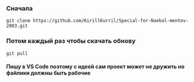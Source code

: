 ### Сначала 
`git clone https://github.com/KirillKurril/Special-for-Naebal-mentov-2003.git `
### Потом каждый раз чтобы скачать обнову
`git pull`

#### Пишу в VS Code поэтому с идеей сам проект может не дружить но файлики должны быть рабочие
